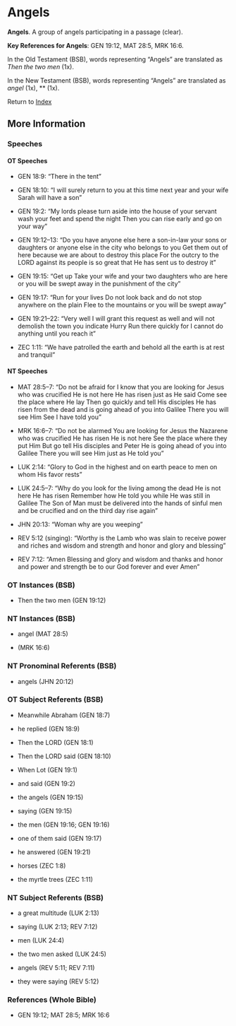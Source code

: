 # Angels
**Angels**. 
A group of angels participating in a passage (clear). 


**Key References for Angels**: 
GEN 19:12, MAT 28:5, MRK 16:6. 


In the Old Testament (BSB), words representing “Angels” are translated as 
*Then the two men* (1x). 


In the New Testament (BSB), words representing “Angels” are translated as 
*angel* (1x), ** (1x). 


Return to [Index](00-Index.md)

## More Information

### Speeches

#### OT Speeches

* GEN 18:9: “There in the tent”

* GEN 18:10: “I will surely return to you at this time next year and your wife Sarah will have a son”

* GEN 19:2: “My lords please turn aside into the house of your servant wash your feet and spend the night Then you can rise early and go on your way”

* GEN 19:12–13: “Do you have anyone else here a son-in-law your sons or daughters or anyone else in the city who belongs to you Get them out of here because we are about to destroy this place For the outcry to the LORD against its people is so great that He has sent us to destroy it”

* GEN 19:15: “Get up Take your wife and your two daughters who are here or you will be swept away in the punishment of the city”

* GEN 19:17: “Run for your lives Do not look back and do not stop anywhere on the plain Flee to the mountains or you will be swept away”

* GEN 19:21–22: “Very well I will grant this request as well and will not demolish the town you indicate Hurry Run there quickly for I cannot do anything until you reach it”

* ZEC 1:11: “We have patrolled the earth and behold all the earth is at rest and tranquil”

#### NT Speeches

* MAT 28:5–7: “Do not be afraid for I know that you are looking for Jesus who was crucified He is not here He has risen just as He said Come see the place where He lay Then go quickly and tell His disciples He has risen from the dead and is going ahead of you into Galilee There you will see Him See I have told you”

* MRK 16:6–7: “Do not be alarmed You are looking for Jesus the Nazarene who was crucified He has risen He is not here See the place where they put Him But go tell His disciples and Peter He is going ahead of you into Galilee There you will see Him just as He told you”

* LUK 2:14: “Glory to God in the highest and on earth peace to men on whom His favor rests”

* LUK 24:5–7: “Why do you look for the living among the dead He is not here He has risen Remember how He told you while He was still in Galilee The Son of Man must be delivered into the hands of sinful men and be crucified and on the third day rise again”

* JHN 20:13: “Woman why are you weeping”

* REV 5:12 (singing): “Worthy is the Lamb who was slain to receive power and riches and wisdom and strength and honor and glory and blessing”

* REV 7:12: “Amen Blessing and glory and wisdom and thanks and honor and power and strength be to our God forever and ever Amen”

### OT Instances (BSB)

* Then the two men (GEN 19:12)



### NT Instances (BSB)

* angel (MAT 28:5)

*  (MRK 16:6)



### NT Pronominal Referents (BSB)

* angels (JHN 20:12)



### OT Subject Referents (BSB)

* Meanwhile Abraham (GEN 18:7)

* he replied (GEN 18:9)

* Then the LORD (GEN 18:1)

* Then the LORD said (GEN 18:10)

* When Lot (GEN 19:1)

* and said (GEN 19:2)

* the angels (GEN 19:15)

* saying (GEN 19:15)

* the men (GEN 19:16; GEN 19:16)

* one of them said (GEN 19:17)

* he answered (GEN 19:21)

* horses (ZEC 1:8)

* the myrtle trees (ZEC 1:11)



### NT Subject Referents (BSB)

* a great multitude (LUK 2:13)

* saying (LUK 2:13; REV 7:12)

* men (LUK 24:4)

* the two men asked (LUK 24:5)

* angels (REV 5:11; REV 7:11)

* they were saying (REV 5:12)



### References (Whole Bible)

* GEN 19:12; MAT 28:5; MRK 16:6



